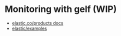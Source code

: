 # Monitoring with gelf (WIP)
- [elastic.co/products docs](https://www.elastic.co/products)
- [elastic/examples](https://github.com/elastic/examples)
